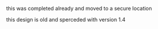 


this was completed already and moved to a secure location

this design is old and sperceded with version 1.4

